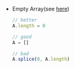 - Empty Array(see [here](http://stackoverflow.com/questions/1232040/how-to-empty-an-array-in-javascript))
  ```javascript
  // better
  A.length = 0

  // good
  A = []

  // bad
  A.splice(0, A.length)
  ```
